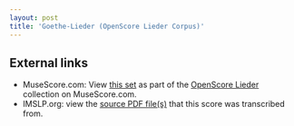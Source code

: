 ```yaml
---
layout: post
title: 'Goethe-Lieder (OpenScore Lieder Corpus)'
---
```


## External links

- MuseScore.com: View [this set] as part of the [OpenScore Lieder] collection on MuseScore.com.
- IMSLP.org: view the [source PDF file(s)][IMSLP] that this score was transcribed from.

[IMSLP]: https://imslp.org/wiki/Special:ReverseLookup/23129
[this set]: https://musescore.com/openscore-lieder-corpus/sets/5032876
[OpenScore Lieder]: https://musescore.com/openscore-lieder-corpus
